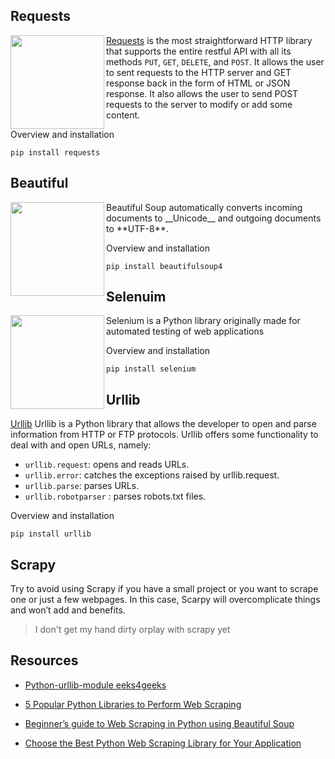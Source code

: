 



## Requests

<img width = 150 align= "left" src= "https://docs.python-requests.org/en/latest/_static/requests-sidebar.png">

[Requests](https://docs.python-requests.org/en/master/) is the most straightforward HTTP library that supports the entire restful API with all its methods `PUT`, `GET`, `DELETE`, and `POST`. It allows the user to sent requests to the HTTP server and GET response back in the form of HTML or JSON response. It also allows the user to send POST requests to the server to modify or add some content.

Overview and installation

```console
pip install requests
```



## Beautiful

<img width = 150 align= "left" src ="https://cdn.analyticsvidhya.com/wp-content/uploads/2020/03/ws3.png">
Beautiful Soup automatically converts incoming documents to __Unicode__ and outgoing documents to **UTF-8**.

Overview and installation

```console
pip install beautifulsoup4
```


## Selenuim

<img width = 150 align= "left" src ="https://cdn.analyticsvidhya.com/wp-content/uploads/2020/03/ws4-768x188.png">
Selenium is a Python library originally made for automated testing of web applications

Overview and installation

```console
pip install selenium
```

## Urllib

[Urllib](https://docs.python.org/3/library/urllib.html) Urllib is a Python library that allows the developer to open and parse information from HTTP or FTP protocols. Urllib offers some functionality to deal with and open URLs, namely:

- `urllib.request`: opens and reads URLs.
- `urllib.error`: catches the exceptions raised by urllib.request.
- `urllib.parse`: parses URLs.
- `urllib.robotparser` : parses robots.txt files.


Overview and installation

```console
pip install urllib
```

## Scrapy

Try to avoid using Scrapy if you have a small project or you want to scrape one or just a few webpages. In this case, Scarpy will overcomplicate things and won’t add and benefits.

> I don't get my hand dirty orplay with scrapy yet



## Resources 

- [Python-urllib-module eeks4geeks](https://www.geeksforgeeks.org/python-urllib-module/)

- [5 Popular Python Libraries to Perform Web Scraping](https://www.analyticsvidhya.com/blog/2020/04/5-popular-python-libraries-web-scraping/)

- [Beginner’s guide to Web Scraping in Python using Beautiful Soup](https://www.analyticsvidhya.com/blog/2015/10/beginner-guide-web-scraping-beautiful-soup-python/?utm_source=blog&utm_medium=5-popular-python-libraries-web-scraping)

- [Choose the Best Python Web Scraping Library for Your Application](https://medium.com/m/global-identity?redirectUrl=https%3A%2F%2Ftowardsdatascience.com%2Fchoose-the-best-python-web-scraping-library-for-your-application-91a68bc81c4f)